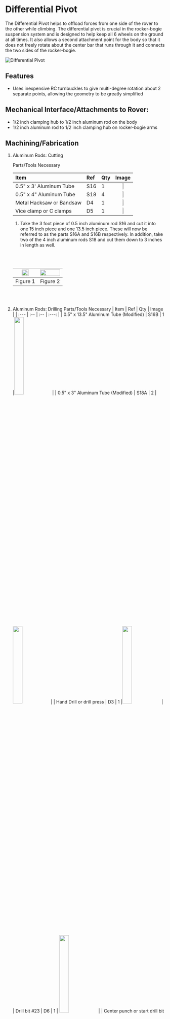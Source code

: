 # Differential Pivot
The Differential Pivot helps to offload forces from one side of the rover to the other while climbing. The differential pivot is crucial in the rocker-bogie suspension system and is designed to help keep all 6 wheels on the ground at all times. It also allows a second attachment point for the body so that it does not freely rotate about the center bar that runs through it and connects the two sides of the rocker-bogie.

![Differential Pivot](images/differential_pivot.PNG) 


## Features
  * Uses inexpensive RC turnbuckles to give multi-degree rotation about 2 separate points, allowing the geometry to be greatly simplified

## Mechanical Interface/Attachments to Rover:
  * 1/2 inch clamping hub to 1/2 inch aluminum rod on the body
  * 1/2 inch aluminum rod to 1/2 inch clamping hub on rocker-bogie arms

## Machining/Fabrication

1. Aluminum Rods: Cutting

    Parts/Tools Necessary

    | Item | Ref | Qty | Image |
    | :--- | :-- | :-- | :---: |
    | 0.5" x 3' Aluminum Tube | S16 | 1 | <img src="/images/components/Structural/S16.png" width="25%">|
    | 0.5" x 4" Aluminum Tube | S18 | 4 | <img src="/images/components/Structural/S18.png" width="25%"> |
    | Metal Hacksaw or Bandsaw | D4 | 1  |  <img src="/images/components/Tools/D4.png" width="25%"> |
    | Vice clamp or C clamps | D5 | 1 |  <img src="/images/components/Tools/D5.png" width="25%">|

    1. Take the 3 foot piece of 0.5 inch aluminum rod S16 and cut it into one 15 inch piece and one 13.5 inch piece. These will now be referred to as the parts S16A and S16B respectively. In addition, take two of the 4 inch aluminum rods S18 and cut them down to 3 inches in length as well.

    <br/><br/>

    | <img src="images/15inch_cut.PNG" width="60%"> | <img src="images/3inch_cut.PNG" width="100%">|
    |:-:|:-:|
    | Figure 1| Figure 2 |

    <br/><br/>

2. Aluminum Rods: Drilling
    Parts/Tools Necessary
    | Item | Ref | Qty | Image |
    | :--- | :-- | :-- | :---: |
    | 0.5" x 13.5" Aluminum Tube (Modified) | S16B | 1 |<img src="/images/components/Structural/S16.png" width="25%">|
    | 0.5" x 3" Aluminum Tube (Modified) | S18A | 2 | <img src="/images/components/Structural/S16.png" width="25%">|
    | Hand Drill or drill press | D3 | 1 |<img src="/images/components/Tools/D3.png" width="25%"> |
    | Drill bit #23 | D6 | 1 | <img src="/images/components/Tools/D6.jpeg" width="25%"> |
    | Center punch or start drill bit | D7 | 1 | <img src="/images/components/Tools/D7.jpeg" width="25%">  |
    | Vice or V-clamp | D8 | 1 |<img src="/images/components/Tools/D8.png" width="25%">  | 


    The turnbuckles must be attached to the differential pivot and rocker-bogie arm. We will accomplish this by drilling holes in the aluminum beam S16B and attaching two 5-hole aluminum bars on each side.
    
    1. Using a vice or clamp, firmly grab onto the 0.5 x 13.5 inch rod S16B with the end extending out around 2 inches from the edge of the vice/clamp. Mark the dimensions as shown in Figure 3. Carefully use a center drill to start the a center hole for these holes. It is important that the center hole is as centered as possible to prevent the bit from walk- ing/slipping during drilling, which could result in the bit breaking. Then, use a #23 (0.154 inch diameter) drill bit and drill all the way through both sides of the rod. This makes the S16B’ part.


    <br/><br/>

    | <img src="images/differential_pivot_cut.PNG" width="100%"> |
    | :--: |
    | Figure 3 |


    <br/><br/>

    2. Test the holes by taking the 5 Hole Aluminum Beams S21 and screws B7 and making sure that the screws go all the way through as shown in Figure 4. If they do not fit, you can Figure 3: Testing the differential pivot holes Flip the rod around and repeat the steps for the other side, making sure to align the holes’ axes as much as possible such that the holes are all parallel to the previous set.

    <br/><br/>

    | <img src="images/diff_align.PNG" width="100%"> |
    | :--: |
    | Figure 4 |
    
    <br/><br/>

    3. Next, take two of the 0.5x3 inch hollow rods S18 and create the same set of holes as before, showed again in Figure 5 (this time, drill holes on just one end of each of the rods). Test each of the sets of holes to make sure the 5-hole aluminum beams will attach to each of the rods. These will now be the part S18B

    <br/><br/>

    | <img src="images/differential_standoff_cut.PNG" width="100%"> |
    | :--: |
    | Figure 5 |

    <br/><br/>

## Mechanical Assembly
  Parts/Tools Necessary

  | Item | Ref | Qty | Image |
  | :--- | :-- | :-- | :---: |
  | Single Pattern Bracket | S8 | 1 | <img src="/images/components/Structural/S16.png" width="25%"> |
  | 0.5" Circular Clamping Hub | S13 | 1 | <img src="/images/components/Structural/S13.png" width="25%">|
  | 0.5" x 13.5" Aluminum Tube (Modified) | S16B | 1 |<img src="/images/components/Structural/S16B.png" width="25%">|
  | 0.5" x 3" Aluminum Tube (Modified) | S18B | 2 | <img src="/images/components/Structural/S18B.png" width="25%">|
  | 0.5" Bottom Bore Clamp | S20 | 2 | <img src="/images/components/Structural/S20.jpg" width="25%">| 
  | 5 Hole Aluminum Beam | S21 | 8 | <img src="/images/components/Structural/S21.jpg" width="25%">|
  | RC Turnbluckle | S32 | 2 |<img src="/images/components/Structural/S32.jpg" width="25%">| 
  | #6-32x1/4" Button Head Screw | B1 | 8 | <img src="/images/components/Screws/B1.png" width="25%"> |
  | #6-32x1.25" Button Head Screw | B7 | 8 |<img src="/images/components/Screws/B7.png" width="25%"> |
  | #4-40x1.25" Button Head Screw | B9 | 4 | <img src="/images/components/Screws/B9.png" width="25%"> |
  | #6-32 Hexnut | B11 | 8 | <img src="/images/components/Screws/B11.png" width="25%"> |
  | #4-40 Hexnut | B12 | 4 | <img src="/images/components/Screws/B12.png" width="25%"> |
  | #4-40 Washer | W2 | 24 | <img src="/images/components/Washers/W2.png" width="25%"> | 
  | Wrench Set | D1 | 1 | <img src="/images/components/Tools/D1.jpg" width="25%"> |
  | Allen Key Set | D2 | 1 | <img src="/images/components/Tools/D2.jpeg" width="25%"> |


1. Build clamping hub assembly: Attach the the bottom bore clamping hubs S20 to the single pattern bracket S8 using screws B1. Then mount the 0.5” clamping hub S13 to the bottom of this assembly using B1 screws.

   <br/><br/>
   
  | <img src="images/diff_step_1.PNG" width="100%"> | <img src="images/diff_step_2.PNG" width="70%">|
  |:-:|:-:|
  | Figure 6| Figure 7 |


   <br/><br/>

2. Differential Pivot: Attach the turnbuckle S32 to the modified 13.5-inch aluminum rod S16B as shown using the 5-hole aluminum bars S21, washers W2, screws B7 and B9, hex nuts B11 and B12. The outermost screw is the #4 screw, the others are #6.

   <br/><br/>

  | <img src="images/diff_step_3.PNG" width="80%"> | <img src="images/diff_step_4.PNG" width="100%">|
  |:-:|:-:|
  | Figure 8 | Figure 9 |

   <br/><br/>

3. Differential Pivot continued: Pass the 13.5inch rod through the clamping hub assembly, making sure to center it as much as possible. Then repeat step 2 for the other side of the differential pivot. If necessary, unscrew the turnbuckles (by twisting the middle) to insert the rods into place, then screw the turnbuckle back together.

   <br/><br/>

  | <img src="images/diff_step_5.PNG" width="100%">| <img src="images/diff_step_6.PNG" width="90%">|
  |:-:|:-:|
  | Figure 8 | Figure 9 |

   <br/><br/>

4. Differential Pivot Vertical rods: Repeat step 2 on each of the the 3 inch aluminum rods S18B. Finally, attach all the pieces of the turnbuckles together. Your differential pivot is now complete.

   <br/><br/>

  | <img src="images/diff_step_7.PNG" width="100%"> |
  | :--: |
  | Figure 10 |

   <br/><br/>
   
## Disclaimer

Reference herein to any specific commercial product, process, or service by trade name, trademark, manu- facturer, or otherwise, does not constitute or imply its endorsement by the United States Government or the Jet Propulsion Laboratory, California Institute of Technology. ⃝c 2018 California Institute of Technology. Government sponsorship acknowledged.
